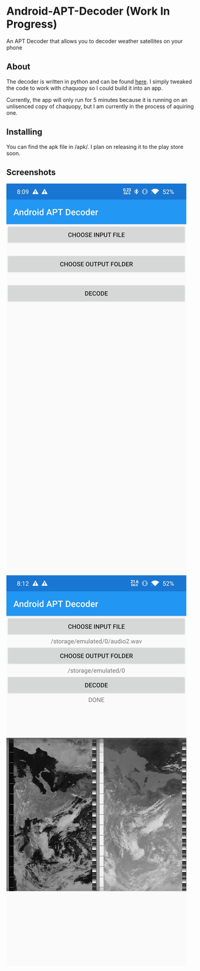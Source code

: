 # Android-APT-Decoder (Work In Progress)
An APT Decoder that allows you to decoder weather satellites on your phone

## About
The decoder is written in python and can be found [here](https://github.com/Chemfinn/apitran-improved/tree/master/apitran-improved). I simply tweaked the code to work with chaquopy so I could build it into an app.

Currently, the app will only run for 5 minutes because it is running on an unlisenced copy of chaquopy, but I am currently in the process of aquiring one.

## Installing
You can find the apk file in /apk/. I plan on releasing it to the play store soon.

## Screenshots
![](https://github.com/Blobtoe/Android-APT-Decoder/blob/master/Screenshot_1.jpg)
![](https://github.com/Blobtoe/Android-APT-Decoder/blob/master/Screenshot_2.jpg)
